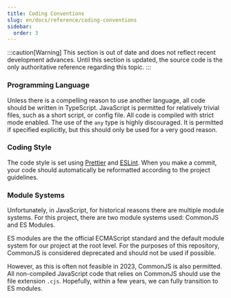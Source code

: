```yaml
---
title: Coding Conventions
slug: en/docs/reference/coding-conventions
sidebar:
  order: 3
---
```


:::caution[Warning]
This section is out of date and does not reflect recent development advances. Until this section is updated, the source code is the only authoritative reference regarding this topic.
:::

### Programming Language

Unless there is a compelling reason to use another language, all code should be written in TypeScript. JavaScript is permitted for relatively trivial files, such as a short script, or config file. All code is compiled with strict mode enabled. The use of the `any` type is highly discouraged. It is permitted if specified explicitly, but this should only be used for a very good reason.

### Coding Style

The code style is set using [Prettier](https://prettier.io/) and [ESLint](https://eslint.org/). When you make a commit, your code should automatically be reformatted according to the project guidelines.

### Module Systems

Unfortunately, in JavaScript, for historical reasons there are multiple module systems. For this project, there are two module systems used: CommonJS and ES Modules.

ES modules are the the official ECMAScript standard and the default module system for our project at the root level. For the purposes of this repository, CommonJS is considered deprecated and should not be used if possible.

However, as this is often not feasible in 2023, CommonJS is also permitted. All non-compiled JavaScript code that relies on CommonJS should use the file extension `.cjs`. Hopefully, within a few years, we can fully transition to ES modules.
